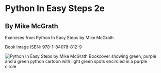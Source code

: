 # Python In Easy Steps 2e
## By Mike McGrath

Exercises from Python In Easy Steps by Mike McGrath

Book Image
ISBN: 978-1-84078-812-9

![Python In Easy Steps by Mike McGrath Bookcover showing green, purple and a green python cartoon with light green spots encircled in a purple circle](https://user-images.githubusercontent.com/18110149/163537420-68337afd-4ca0-43a7-899e-7b1bbd6add24.png)
